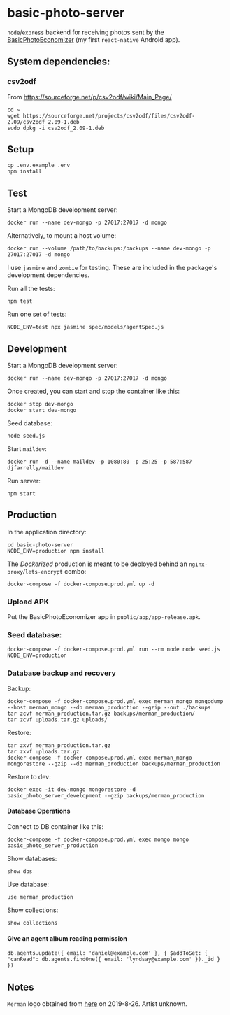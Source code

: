 basic-photo-server
==================

`node`/`express` backend for receiving photos sent by the [BasicPhotoEconomizer](https://github.com/WhatDanDoes/basic-photo-economizer) (my first `react-native` Android app).

## System dependencies:

### csv2odf

From https://sourceforge.net/p/csv2odf/wiki/Main_Page/

```
cd ~
wget https://sourceforge.net/projects/csv2odf/files/csv2odf-2.09/csv2odf_2.09-1.deb
sudo dpkg -i csv2odf_2.09-1.deb
```

## Setup

```
cp .env.example .env
npm install
```

## Test

Start a MongoDB development server:

```
docker run --name dev-mongo -p 27017:27017 -d mongo
```

Alternatively, to mount a host volume:

```
docker run --volume /path/to/backups:/backups --name dev-mongo -p 27017:27017 -d mongo
```

I use `jasmine` and `zombie` for testing. These are included in the package's development dependencies.

Run all the tests:

```
npm test
```

Run one set of tests:

```
NODE_ENV=test npx jasmine spec/models/agentSpec.js
```

## Development

Start a MongoDB development server:

```
docker run --name dev-mongo -p 27017:27017 -d mongo
```

Once created, you can start and stop the container like this:

```
docker stop dev-mongo
docker start dev-mongo
```

Seed database:

```
node seed.js
```

Start `maildev`:

```
docker run -d --name maildev -p 1080:80 -p 25:25 -p 587:587 djfarrelly/maildev
```

Run server:

```
npm start
```

## Production

In the application directory:

```
cd basic-photo-server 
NODE_ENV=production npm install
```

The _Dockerized_ production is meant to be deployed behind an `nginx-proxy`/`lets-encrypt` combo:

```
docker-compose -f docker-compose.prod.yml up -d
```

### Upload APK

Put the BasicPhotoEconomizer app in `public/app/app-release.apk`.

### Seed database:

```
docker-compose -f docker-compose.prod.yml run --rm node node seed.js NODE_ENV=production
```

### Database backup and recovery

Backup:

```
docker-compose -f docker-compose.prod.yml exec merman_mongo mongodump --host merman_mongo --db merman_production --gzip --out ./backups
tar zcvf merman_production.tar.gz backups/merman_production/
tar zcvf uploads.tar.gz uploads/
```

Restore:

```
tar zxvf merman_production.tar.gz
tar zxvf uploads.tar.gz
docker-compose -f docker-compose.prod.yml exec merman_mongo mongorestore --gzip --db merman_production backups/merman_production
```

Restore to dev:

```
docker exec -it dev-mongo mongorestore -d basic_photo_server_development --gzip backups/merman_production
```

#### Database Operations

Connect to DB container like this:

```
docker-compose -f docker-compose.prod.yml exec mongo mongo basic_photo_server_production
```

Show databases:

```
show dbs
```

Use database:

```
use merman_production
```

Show collections:

```
show collections
```

#### Give an agent album reading permission

```
db.agents.update({ email: 'daniel@example.com' }, { $addToSet: { "canRead": db.agents.findOne({ email: 'lyndsay@example.com' })._id } })
```

## Notes

`Merman` logo obtained from [here](http://heraldicart.org/merman/) on 2019-8-26. Artist unknown.

